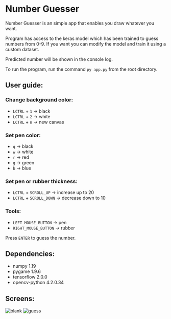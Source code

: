 # Number Guesser

Number Guesser is an simple app that enables you draw whatever you want.

Program has access to the keras model which has been trained to guess numbers from 0-9. 
If you want you can modify the model and train it using a custom dataset.

Predicted number will be shown in the console log.

To run the program, run the command `py app.py` from the root directory.

## User guide:

### Change background color:
- `LCTRL` + `1` → black
- `LCTRL` + `2` → white
- `LCTRL` + `n` → new canvas

### Set pen color:
- `q` → black
- `w` → white
- `r` → red
- `g` → green
- `b` → blue

### Set pen or rubber thickness:
- `LCTRL` + `SCROLL_UP`   → increase up to 20
- `LCTRL` + `SCROLL_DOWN` → decrease down to 10

### Tools:
- `LEFT_MOUSE_BUTTON`  → pen
- `RIGHT_MOUSE_BUTTON` → rubber

Press `ENTER` to guess the number.

## Dependencies:

- numpy 1.19
- pygame 1.9.6
- tensorflow 2.0.0
- opencv-python 4.2.0.34

## Screens:

![blank](https://user-images.githubusercontent.com/47692610/89102024-9e101300-d405-11ea-9919-bba4b95087ed.png)
![guess](https://user-images.githubusercontent.com/47692610/89102021-98b2c880-d405-11ea-8042-fd6c1456622a.png)
